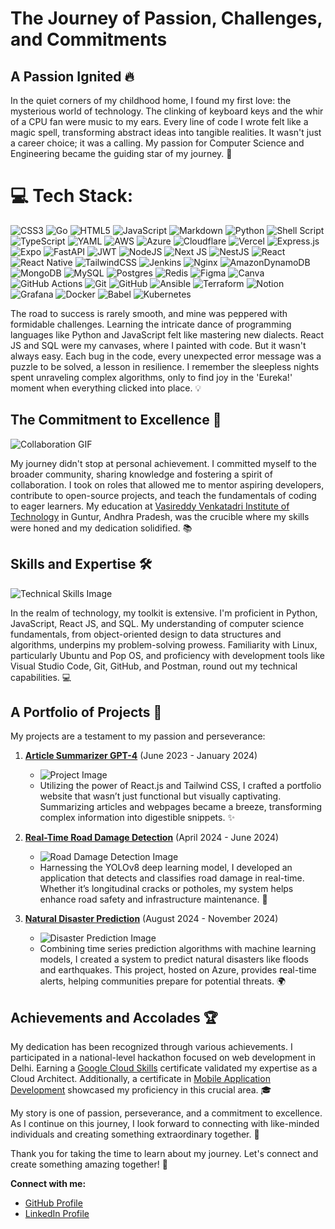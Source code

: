 # The Journey of Passion, Challenges, and Commitments

## **A Passion Ignited** 🔥

In the quiet corners of my childhood home, I found my first love: the mysterious world of technology. The clinking of keyboard keys and the whir of a CPU fan were music to my ears. Every line of code I wrote felt like a magic spell, transforming abstract ideas into tangible realities. It wasn't just a career choice; it was a calling. My passion for Computer Science and Engineering became the guiding star of my journey. 🌟

# 💻 Tech Stack:
![CSS3](https://img.shields.io/badge/css3-%231572B6.svg?style=for-the-badge&logo=css3&logoColor=white) ![Go](https://img.shields.io/badge/go-%2300ADD8.svg?style=for-the-badge&logo=go&logoColor=white) ![HTML5](https://img.shields.io/badge/html5-%23E34F26.svg?style=for-the-badge&logo=html5&logoColor=white) ![JavaScript](https://img.shields.io/badge/javascript-%23323330.svg?style=for-the-badge&logo=javascript&logoColor=%23F7DF1E) ![Markdown](https://img.shields.io/badge/markdown-%23000000.svg?style=for-the-badge&logo=markdown&logoColor=white) ![Python](https://img.shields.io/badge/python-3670A0?style=for-the-badge&logo=python&logoColor=ffdd54) ![Shell Script](https://img.shields.io/badge/shell_script-%23121011.svg?style=for-the-badge&logo=gnu-bash&logoColor=white) ![TypeScript](https://img.shields.io/badge/typescript-%23007ACC.svg?style=for-the-badge&logo=typescript&logoColor=white) ![YAML](https://img.shields.io/badge/yaml-%23ffffff.svg?style=for-the-badge&logo=yaml&logoColor=151515) ![AWS](https://img.shields.io/badge/AWS-%23FF9900.svg?style=for-the-badge&logo=amazon-aws&logoColor=white) ![Azure](https://img.shields.io/badge/azure-%230072C6.svg?style=for-the-badge&logo=microsoftazure&logoColor=white) ![Cloudflare](https://img.shields.io/badge/Cloudflare-F38020?style=for-the-badge&logo=Cloudflare&logoColor=white) ![Vercel](https://img.shields.io/badge/vercel-%23000000.svg?style=for-the-badge&logo=vercel&logoColor=white) ![Express.js](https://img.shields.io/badge/express.js-%23404d59.svg?style=for-the-badge&logo=express&logoColor=%2361DAFB) ![Expo](https://img.shields.io/badge/expo-1C1E24?style=for-the-badge&logo=expo&logoColor=#D04A37) ![FastAPI](https://img.shields.io/badge/FastAPI-005571?style=for-the-badge&logo=fastapi) ![JWT](https://img.shields.io/badge/JWT-black?style=for-the-badge&logo=JSON%20web%20tokens) ![NodeJS](https://img.shields.io/badge/node.js-6DA55F?style=for-the-badge&logo=node.js&logoColor=white) ![Next JS](https://img.shields.io/badge/Next-black?style=for-the-badge&logo=next.js&logoColor=white) ![NestJS](https://img.shields.io/badge/nestjs-%23E0234E.svg?style=for-the-badge&logo=nestjs&logoColor=white) ![React](https://img.shields.io/badge/react-%2320232a.svg?style=for-the-badge&logo=react&logoColor=%2361DAFB) ![React Native](https://img.shields.io/badge/react_native-%2320232a.svg?style=for-the-badge&logo=react&logoColor=%2361DAFB) ![TailwindCSS](https://img.shields.io/badge/tailwindcss-%2338B2AC.svg?style=for-the-badge&logo=tailwind-css&logoColor=white) ![Jenkins](https://img.shields.io/badge/jenkins-%232C5263.svg?style=for-the-badge&logo=jenkins&logoColor=white) ![Nginx](https://img.shields.io/badge/nginx-%23009639.svg?style=for-the-badge&logo=nginx&logoColor=white) ![AmazonDynamoDB](https://img.shields.io/badge/Amazon%20DynamoDB-4053D6?style=for-the-badge&logo=Amazon%20DynamoDB&logoColor=white) ![MongoDB](https://img.shields.io/badge/MongoDB-%234ea94b.svg?style=for-the-badge&logo=mongodb&logoColor=white) ![MySQL](https://img.shields.io/badge/mysql-4479A1.svg?style=for-the-badge&logo=mysql&logoColor=white) ![Postgres](https://img.shields.io/badge/postgres-%23316192.svg?style=for-the-badge&logo=postgresql&logoColor=white) ![Redis](https://img.shields.io/badge/redis-%23DD0031.svg?style=for-the-badge&logo=redis&logoColor=white) ![Figma](https://img.shields.io/badge/figma-%23F24E1E.svg?style=for-the-badge&logo=figma&logoColor=white) ![Canva](https://img.shields.io/badge/Canva-%2300C4CC.svg?style=for-the-badge&logo=Canva&logoColor=white) ![GitHub Actions](https://img.shields.io/badge/github%20actions-%232671E5.svg?style=for-the-badge&logo=githubactions&logoColor=white) ![Git](https://img.shields.io/badge/git-%23F05033.svg?style=for-the-badge&logo=git&logoColor=white) ![GitHub](https://img.shields.io/badge/github-%23121011.svg?style=for-the-badge&logo=github&logoColor=white) ![Ansible](https://img.shields.io/badge/ansible-%231A1918.svg?style=for-the-badge&logo=ansible&logoColor=white) ![Terraform](https://img.shields.io/badge/terraform-%235835CC.svg?style=for-the-badge&logo=terraform&logoColor=white) ![Notion](https://img.shields.io/badge/Notion-%23000000.svg?style=for-the-badge&logo=notion&logoColor=white) ![Grafana](https://img.shields.io/badge/grafana-%23F46800.svg?style=for-the-badge&logo=grafana&logoColor=white) ![Docker](https://img.shields.io/badge/docker-%230db7ed.svg?style=for-the-badge&logo=docker&logoColor=white) ![Babel](https://img.shields.io/badge/Babel-F9DC3e?style=for-the-badge&logo=babel&logoColor=black) ![Kubernetes](https://img.shields.io/badge/kubernetes-%23326ce5.svg?style=for-the-badge&logo=kubernetes&logoColor=white)

The road to success is rarely smooth, and mine was peppered with formidable challenges. Learning the intricate dance of programming languages like Python and JavaScript felt like mastering new dialects. React JS and SQL were my canvases, where I painted with code. But it wasn't always easy. Each bug in the code, every unexpected error message was a puzzle to be solved, a lesson in resilience. I remember the sleepless nights spent unraveling complex algorithms, only to find joy in the 'Eureka!' moment when everything clicked into place. 💡

## **The Commitment to Excellence** 🎯

![Collaboration GIF](https://media.giphy.com/media/l0MYt5jPR6QX5pnqM/giphy.gif)

My journey didn't stop at personal achievement. I committed myself to the broader community, sharing knowledge and fostering a spirit of collaboration. I took on roles that allowed me to mentor aspiring developers, contribute to open-source projects, and teach the fundamentals of coding to eager learners. My education at [Vasireddy Venkatadri Institute of Technology](https://www.vvitguntur.com/) in Guntur, Andhra Pradesh, was the crucible where my skills were honed and my dedication solidified. 📚

## **Skills and Expertise** 🛠️

![Technical Skills Image](https://media.giphy.com/media/xT9IgzoKnwFNmISR8I/giphy.gif)

In the realm of technology, my toolkit is extensive. I'm proficient in Python, JavaScript, React JS, and SQL. My understanding of computer science fundamentals, from object-oriented design to data structures and algorithms, underpins my problem-solving prowess. Familiarity with Linux, particularly Ubuntu and Pop OS, and proficiency with development tools like Visual Studio Code, Git, GitHub, and Postman, round out my technical capabilities. 💻

## **A Portfolio of Projects** 🚀

My projects are a testament to my passion and perseverance:

1. **[Article Summarizer GPT-4](https://github.com/PREMSAITEJA/ArticleSummarize)** (June 2023 - January 2024)
   - ![Project Image](https://upload.wikimedia.org/wikipedia/commons/thumb/f/f1/Newspaper_-_Idil_Keysan_-_Wikimedia_Giphy_stickers_2019.gif/1024px-Newspaper_-_Idil_Keysan_-_Wikimedia_Giphy_stickers_2019.gif)
   - Utilizing the power of React.js and Tailwind CSS, I crafted a portfolio website that wasn’t just functional but visually captivating. Summarizing articles and webpages became a breeze, transforming complex information into digestible snippets. ✨

2. **[Real-Time Road Damage Detection](https://github.com/PREMSAITEJA/RoadDamageDetection)** (April 2024 - June 2024)
   - ![Road Damage Detection Image](https://media4.giphy.com/media/v1.Y2lkPTc5MGI3NjExOHdhY3Z3dGpnMTgyZDd4dTNqZTRwa3owYXJkMHI3ODV2a3V1OGcxeiZlcD12MV9pbnRlcm5hbF9naWZfYnlfaWQmY3Q9Zw/PY0Vfk0a0lyVfnJour/giphy.gif)
   - Harnessing the YOLOv8 deep learning model, I developed an application that detects and classifies road damage in real-time. Whether it’s longitudinal cracks or potholes, my system helps enhance road safety and infrastructure maintenance. 🚧

3. **[Natural Disaster Prediction](https://github.com/PREMSAITEJA/NaturalDisasterPredict)** (August 2024 - November 2024)
   - ![Disaster Prediction Image](https://blogger.googleusercontent.com/img/b/R29vZ2xl/AVvXsEgH4h-E0m8EJRz6SKyeDrw7KzWG3pyPFBQl_jUr9asQcqEarNndBcdaMigbhS1Qv1FKlZBkZIGrGD5iwz64bUmsDoN9ZFjxct7tHLSgSSu_ZjMSldxmqGueDBUrb0KpwGaE13Jp/s400/Chris_0910_930pm_watervapor.gif)
   - Combining time series prediction algorithms with machine learning models, I created a system to predict natural disasters like floods and earthquakes. This project, hosted on Azure, provides real-time alerts, helping communities prepare for potential threats. 🌍

## **Achievements and Accolades** 🏆

My dedication has been recognized through various achievements. I participated in a national-level hackathon focused on web development in Delhi. Earning a [Google Cloud Skills](https://www.cloudskills.io/) certificate validated my expertise as a Cloud Architect. Additionally, a certificate in [Mobile Application Development](https://www.coursera.org/specializations/mobile-application-development) showcased my proficiency in this crucial area. 🎓

My story is one of passion, perseverance, and a commitment to excellence. As I continue on this journey, I look forward to connecting with like-minded individuals and creating something extraordinary together. 🤝

Thank you for taking the time to learn about my journey. Let's connect and create something amazing together! 🌟

**Connect with me:**
- [GitHub Profile](https://github.com/PREMSAITEJA)
- [LinkedIn Profile](https://www.linkedin.com/in/thulva-pram-sai-teja-51b0ab244/)
